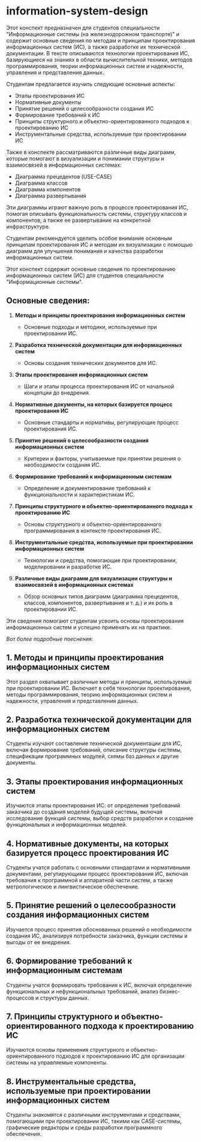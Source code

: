 # information-system-design
Этот конспект предназначен для студентов специальности "Информационные системы (на железнодорожном транспорте)" и содержит основные сведения по методам и принципам проектирования информационных систем (ИС), а также разработке их технической документации. В тексте описываются технологии проектирования ИС, базирующиеся на знаниях в области вычислительной техники, методов программирования, теории информационных систем и надежности, управления и представления данных.

Студентам предлагается изучить следующие основные аспекты:

- Этапы проектирования ИС
- Нормативные документы
- Принятие решений о целесообразности создания ИС
- Формирование требований к ИС
- Принципы структурного и объектно-ориентированного подходов к проектированию ИС
- Инструментальные средства, используемые при проектировании ИС

Также в конспекте рассматриваются различные виды диаграмм, которые помогают в визуализации и понимании структуры и взаимосвязей в информационных системах:

- Диаграмма прецедентов (USE-CASE)
- Диаграмма классов
- Диаграмма компонентов
- Диаграмма развертывания

Эти диаграммы играют важную роль в процессе проектирования ИС, помогая описывать функциональность системы, структуру классов и компонентов, а также ее развертывание на конкретной инфраструктуре.

Студентам рекомендуется уделить особое внимание основным принципам проектирования ИС и методам их визуализации с помощью диаграмм для улучшения понимания и качества разработки информационных систем.

Этот конспект содержит основные сведения по проектированию информационных систем (ИС) для студентов специальности "Информационные системы".

## Основные сведения:

1. **Методы и принципы проектирования информационных систем**
   - Основные подходы и методики, используемые при проектировании ИС.

2. **Разработка технической документации для информационных систем**
   - Основы создания технических документов для ИС.

3. **Этапы проектирования информационных систем**
   - Шаги и этапы процесса проектирования ИС от начальной концепции до внедрения.

4. **Нормативные документы, на которых базируется процесс проектирования ИС**
   - Основные стандарты и нормативы, регулирующие процесс проектирования ИС.

5. **Принятие решений о целесообразности создания информационных систем**
   - Критерии и факторы, учитываемые при принятии решения о необходимости создания ИС.

6. **Формирование требований к информационным системам**
   - Определение и документирование требований к функциональности и характеристикам ИС.

7. **Принципы структурного и объектно-ориентированного подхода к проектированию ИС**
   - Основы структурного и объектно-ориентированного программирования в контексте проектирования ИС.

8. **Инструментальные средства, используемые при проектировании информационных систем**
   - Технологии и средства, помогающие при проектировании, моделировании и разработке ИС.

9. **Различные виды диаграмм для визуализации структуры и взаимосвязей в информационных системах**
   - Обзор основных типов диаграмм (диаграмма прецедентов, классов, компонентов, развертывания и т. д.) и их роль в проектировании ИС.

Эти сведения помогают студентам усвоить основы проектирования информационных систем и успешно применять их на практике.  

*Вот более подробные поеснения:*  

## 1. Методы и принципы проектирования информационных систем
Этот раздел охватывает различные методы и принципы, используемые при проектировании ИС. Включает в себя технологии проектирования, методы программирования, теорию информационных систем и надежности, управления и представления данных.

## 2. Разработка технической документации для информационных систем
Студенты изучают составление технической документации для ИС, включая формирование требований, описание структуры системы, спецификации программных модулей, схемы баз данных и другие документы.

## 3. Этапы проектирования информационных систем
Изучаются этапы проектирования ИС: от определения требований заказчика до создания моделей будущей системы, включая исследование функций системы, выбор средств разработки и создание функциональных и информационных моделей.

## 4. Нормативные документы, на которых базируется процесс проектирования ИС
Студенты учатся работать с основными стандартами и нормативными документами, регулирующими процесс проектирования ИС, включая требования к программной и аппаратной части систем, а также метрологическое и лингвистическое обеспечение.

## 5. Принятие решений о целесообразности создания информационных систем
Изучается процесс принятия обоснованных решений о необходимости создания ИС, анализируя потребности заказчика, функции системы и выгоды от ее внедрения.

## 6. Формирование требований к информационным системам
Студенты учатся формировать требования к ИС, включая определение функциональных и нефункциональных требований, анализ бизнес-процессов и структуры данных.

## 7. Принципы структурного и объектно-ориентированного подхода к проектированию ИС
Изучаются основы применения структурного и объектно-ориентированного подходов к проектированию ИС для организации системы на управляемые компоненты.

## 8. Инструментальные средства, используемые при проектировании информационных систем
Студенты знакомятся с различными инструментами и средствами, помогающими при проектировании ИС, такими как CASE-системы, графические редакторы и среды разработки программного обеспечения.
